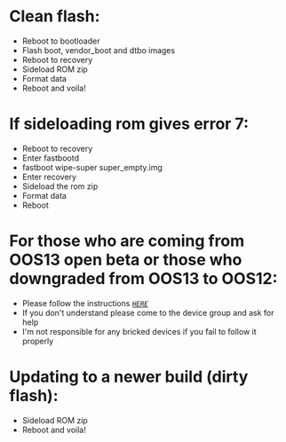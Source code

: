 # Clean flash:
- Reboot to bootloader
- Flash boot, vendor_boot and dtbo images
- Reboot to recovery
- Sideload ROM zip
- Format data
- Reboot and voila!

# If sideloading rom gives error 7:
- Reboot to recovery
- Enter fastbootd
- fastboot wipe-super super_empty.img
- Enter recovery
- Sideload the rom zip
- Format data
- Reboot

# For those who are coming from OOS13 open beta or those who downgraded from OOS13 to OOS12:
- Please follow the instructions [_`HERE`_](https://telegra.ph/Rollback-from-oos13-11-05)
- If you don't understand please come to the device group and ask for help
- I'm not responsible for any bricked devices if you fail to follow it properly

# Updating to a newer build (dirty flash):
- Sideload ROM zip
- Reboot and voila!
